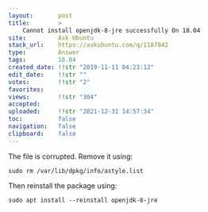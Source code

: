 ```yaml
---
layout:       post
title:        >
    Cannot install openjdk-8-jre successfully On 18.04
site:         Ask Ubuntu
stack_url:    https://askubuntu.com/q/1187842
type:         Answer
tags:         18.04
created_date: !!str "2019-11-11 04:23:12"
edit_date:    !!str ""
votes:        !!str "2"
favorites:    
views:        !!str "304"
accepted:     
uploaded:     !!str "2021-12-31 14:57:34"
toc:          false
navigation:   false
clipboard:    false
---
```


The file is corrupted. Remove it using:

``` 
sudo rm /var/lib/dpkg/info/astyle.list

```

Then reinstall the package using:

``` 
sudo apt install --reinstall openjdk-8-jre

```
